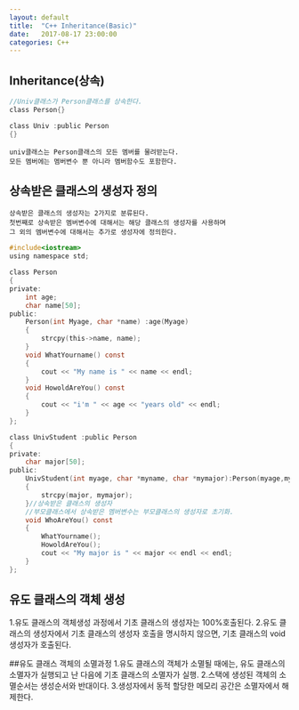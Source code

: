 ```yaml
---
layout: default
title:  "C++ Inheritance(Basic)"
date:   2017-08-17 23:00:00
categories: C++
---
```


## Inheritance(상속)

```c
//Univ클래스가 Person클래스를 상속한다.
class Person{}

class Univ :public Person
{}
```
~~~
univ클래스는 Person클래스의 모든 멤버를 물려받는다.
모든 멤버에는 멤버변수 뿐 아니라 멤버함수도 포함한다.
~~~

## 상속받은 클래스의 생성자 정의
~~~
상속받은 클래스의 생성자는 2가지로 분류된다.
첫번째로 상속받은 멤버변수에 대해서는 해당 클래스의 생성자를 사용하며
그 외의 멤버변수에 대해서는 추가로 생성자에 정의한다.
~~~
```c
#include<iostream>
using namespace std;

class Person 
{
private:
	int age;
	char name[50];
public:
	Person(int Myage, char *name) :age(Myage)
	{
		strcpy(this->name, name);
	}
	void WhatYourname() const 
	{
		cout << "My name is " << name << endl;
	}
	void HowoldAreYou() const 
	{
		cout << "i'm " << age << "years old" << endl;
	}
};

class UnivStudent :public Person 
{
private:
	char major[50];
public:
	UnivStudent(int myage, char *myname, char *mymajor):Person(myage,myname)
	{
		strcpy(major, mymajor);
	}//상속받은 클래스의 생성자
	//부모클래스에서 상속받은 멤버변수는 부모클래스의 생성자로 초기화.
	void WhoAreYou() const 
	{
		WhatYourname();
		HowoldAreYou();
		cout << "My major is " << major << endl << endl;
	}
};
```

## 유도 클래스의 객체 생성
1.유도 클래스의 객체생성 과정에서 기초 클래스의 생성자는 100%호출된다.
2.유도 클래스의 생성자에서 기초 클래스의 생성자 호출을 명시하지 않으면, 기초 클래스의 void 생성자가 호출된다.

##유도 클래스 객체의 소멸과정
1.유도 클래스의 객체가 소멸될 때에는, 유도 클래스의 소멸자가 실행되고 난 다음에 기초 클래스의 소멸자가 실행.
2.스택에 생성된 객체의 소멸순서는 생성순서와 반대이다.
3.생성자에서 동적 할당한 메모리 공간은 소멸자에서 해제한다.
